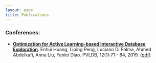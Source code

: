 ```yaml
---
layout: page
title: Publications
---
```


### Conferences:  
  - <ins>**Optimization for Active Learning-based Interactive Database Exploration**</ins>. Enhui Huang, Liping Peng, Luciano Di Palma, Ahmed Abdelkafi, Anna Liu, Yanlei Diao. PVLDB, 12(1):71 - 84, 2019. ([pdf](http://www.vldb.org/pvldb/vol12/p71-huang.pdf))
